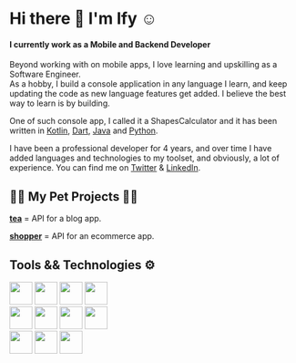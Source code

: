 # Hi there 👋 I'm Ify :relaxed:
#### I currently work as a Mobile and Backend Developer

Beyond working with on mobile apps, I love learning and upskilling as a Software Engineer.  
As a hobby, I build a console application in any language I learn, and keep updating the code as new language features get added. I believe the best way to learn is by building.  

One of such console app, I called it a ShapesCalculator and it has been written in [Kotlin](https://github.com/rexfilius/ShapesCalculator-Kotlin), [Dart](https://github.com/rexfilius/ShapesCalculator-Dart), [Java](https://github.com/rexfilius/ShapesCalculator-Java) and [Python](https://github.com/rexfilius/ShapesCalculator-Python).  

I have been a professional developer for 4 years, and over time I have added languages and technologies to my toolset, and obviously, a lot of experience. You can find me on [Twitter](https://twitter.com/rex_filius) & [LinkedIn](https://linkedin.com/in/ifykelvinosakwe).


## :construction_worker_man: My Pet Projects :man_technologist:
**[tea](https://github.com/rexfilius/tea)** = API for a blog app.

**[shopper](https://github.com/rexfilius/shopper)** = API for an ecommerce app.

## Tools && Technologies :gear:
<div align="left">
<img src="https://img.shields.io/badge/kotlin-%230095D5.svg?&style=for-the-badge&logo=kotlin&logoColor=white" height="40"/>
<img src="https://img.shields.io/badge/dart-%230175C2.svg?&style=for-the-badge&logo=dart&logoColor=white" height="40"/>
<img src="https://img.shields.io/badge/java-%23ED8B00.svg?&style=for-the-badge&logo=java&logoColor=white" height="40"/>
<img src="https://img.shields.io/badge/python%20-%23039BE5.svg?&style=for-the-badge&logo=python" height="40"/>
</div>

<div align="left">
<img src ="https://img.shields.io/badge/sqlite-%2307405e.svg?&style=for-the-badge&logo=sqlite&logoColor=white" height="40"/>
<img src ="https://img.shields.io/badge/mysql-%2307405e.svg?&style=for-the-badge&logo=mysql&logoColor=white" height="40"/>
<img src ="https://img.shields.io/badge/springboot-%2307405e.svg?&style=for-the-badge&logo=springboot&logoColor=white" height="40"/>
<img src ="https://img.shields.io/badge/android-%2307405e.svg?&style=for-the-badge&logo=android&logoColor=white" height="40"/>
</div>

<div align="left">
<img src="https://img.shields.io/badge/Flutter%20-%2302569B.svg?&style=for-the-badge&logo=Flutter&logoColor=white" height="40"/>
<img src="https://img.shields.io/badge/git%20-%23F05033.svg?&style=for-the-badge&logo=git&logoColor=white" height="40"/>
<img src="https://img.shields.io/badge/github%20-%23121011.svg?&style=for-the-badge&logo=github&logoColor=white" height="40"/>
</div>

<!-- ### :point_right: [Checkout my CV](https://drive.google.com/drive/folders/1-9CYgkAveISY8Zu60EDImhuuHrcRXgff) -->
